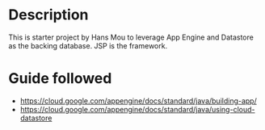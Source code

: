 # Description

This is starter project by Hans Mou to leverage App Engine and Datastore as the backing database. JSP is the framework.

# Guide followed
- https://cloud.google.com/appengine/docs/standard/java/building-app/
- https://cloud.google.com/appengine/docs/standard/java/using-cloud-datastore
